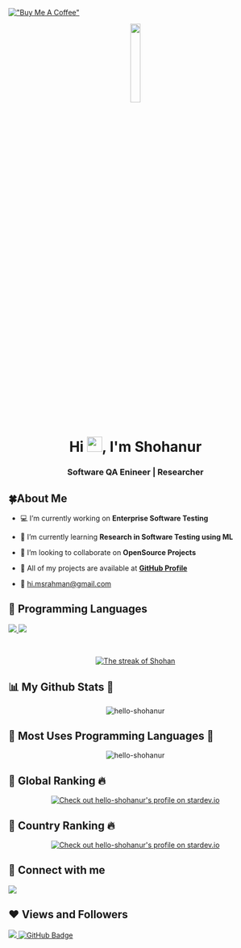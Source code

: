 [!["Buy Me A Coffee"](https://www.buymeacoffee.com/assets/img/custom_images/orange_img.png)](https://www.buymeacoffee.com/shohancse)

<p align="center"> 
<a href="#"> <img width="20%" src="https://i.imgur.com/xA8k8ba.jpeg"  /></a>

</p>

<h1 align="center">Hi <img src="https://raw.githubusercontent.com/MartinHeinz/MartinHeinz/master/wave.gif" width="30px">, I'm Shohanur</h1>

 <h3 align="center"> Software QA Enineer | Researcher </h3>


## 🍀About Me

- 💻 I’m currently working on **Enterprise Software Testing**

- 🌱 I’m currently learning **Research in Software Testing using ML**
 
- 🍂 I’m looking to collaborate on **OpenSource Projects**

- 🔗 All of my projects are available at **[GitHub Profile](https://github.com/hello-shohanur/)**

- 📧  hi.msrahman@gmail.com



## 🚀 Programming Languages

<p align="left"> 
    <a href="http://www.cplusplus.org/" target="_blank"> <img src="https://img.icons8.com/color/48/000000/c-plus-plus-logo.png"/> </a>
    <a href="https://www.python.org" target="_blank"> <img src="https://img.icons8.com/color/48/000000/python.png"/> </a>
      
 
</p>

<!-- [![React Badge](https://img.shields.io/badge/-React-61DBFB?style=for-the-badge&labelColor=black&logo=react&logoColor=61DBFB)](#)  [![Javascript Badge](https://img.shields.io/badge/-Javascript-F0DB4F?style=for-the-badge&labelColor=black&logo=javascript&logoColor=F0DB4F)](#) [![Typescript Badge](https://img.shields.io/badge/-Typescript-007acc?style=for-the-badge&labelColor=black&logo=typescript&logoColor=007acc)](#) [![Nodejs Badge](https://img.shields.io/badge/-Nodejs-3C873A?style=for-the-badge&labelColor=black&logo=node.js&logoColor=3C873A)](#) [![GraphQL Badge](https://img.shields.io/badge/-GraphQl-e535ab?style=for-the-badge&labelColor=black&logo=node.js&logoColor=e535ab)](#) -->
<br/>

<p align="center">
    <a href="https://github.com/hello-shohanur/github-readme-streak-stats">
        <img title="🔥 Get streak stats for your profile at git.io/streak-stats" alt="The streak of Shohan" src="https://github-readme-streak-stats.herokuapp.com/?user=hello-shohanur&theme=black-ice&hide_border=true&stroke=0000&background=060A0CD0"/>
    </a>
</p>


## 📊 My Github Stats 💚

<p align="center"> <img src="https://github-readme-stats.vercel.app/api?username=hello-shohanur&show_icons=true&theme=gotham" alt="hello-shohanur" />


## 🍒 Most Uses Programming Languages 🌱
<p align="center">
 <img align="center" src="https://github-readme-stats.vercel.app/api/top-langs?username=hello-shohanur&show_icons=true&locale=en&layout=compact&theme=dark&card_width=475" alt="hello-shohanur" />
</p>


## 🍃 Global Ranking 🔥
<p align="center">
<a href="https://stardev.io/developers/hello-shohanur"><img alt="Check out hello-shohanur's profile on stardev.io" src="https://stardev.io/developers/hello-shohanur/badge/languages/global.svg" /></a>


## 🍂 Country Ranking 🔥
<p align="center">
<a href="https://stardev.io/developers/hello-shohanur"><img alt="Check out hello-shohanur's profile on stardev.io" src="https://stardev.io/developers/hello-shohanur/badge/languages/country.svg" /></a>



## 💟 Connect with me 
<p align="left">

<a href = "https://www.youtube.com/@hello-shohanur"><img src="https://img.icons8.com/color/48/000000/youtube-play.png"/></a>

</p>



## ❤ Views and Followers 
<a href="https://github.com/Meghna-DAS/github-profile-views-counter">
    <img src="https://komarev.com/ghpvc/?username=hello-shohanur">
</a>
<a href="https://github.com/hello-shohanur?tab=followers"><img src="https://img.shields.io/github/followers/hello-shohanur?label=Followers&style=social" alt="GitHub Badge"></a>

